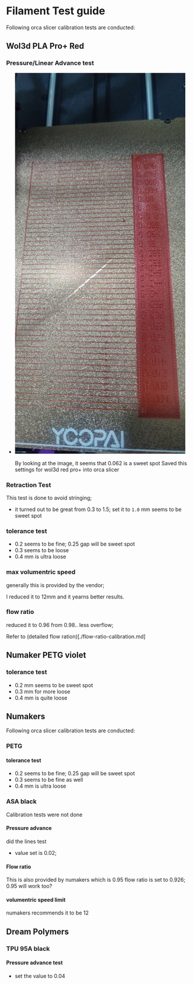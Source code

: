 # Filament Test guide

Following orca slicer calibration tests are conducted:

## Wol3d PLA Pro+ Red

### Pressure/Linear Advance test

- ![LA line test - orca slicer](image-3.png)

   By looking at the image, it seems that 0.062 is a sweet spot
   Saved this settings for wol3d red pro+ into orca slicer


### Retraction Test

This test is done to avoid stringing;
- it turned out to be great from 0.3 to 1.5; set it to `1.0` mm seems to be sweet spot

### tolerance test

- 0.2 seems to be fine; 0.25 gap will be sweet spot
- 0.3 seems to be loose
- 0.4 mm is ultra loose

### max volumentric speed

generally this is provided by the vendor; 

I reduced it to 12mm and it yearns better results.

### flow ratio

reduced it to 0.96 from 0.98.. less overflow; 

Refer to (detailed flow ration)[./flow-ratio-calibration.md]

## Numaker PETG violet

### tolerance test

- 0.2 mm seems to be sweet spot
- 0.3 mm for more loose
- 0.4 mm is quite loose


## Numakers 

Following orca slicer calibration tests are conducted:

### PETG 

#### tolerance test

- 0.2 seems to be fine; 0.25 gap will be sweet spot
- 0.3 seems to be fine as well
- 0.4 mm is ultra loose

### ASA black

Calibration tests were not done

#### Pressure advance

did the lines test
- value set is 0.02;

#### Flow ratio

This is also provided by numakers which is 0.95
flow ratio is set to 0.926; 0.95 will work too?


#### volumentric speed limit

numakers recommends it to be 12

## Dream Polymers

### TPU 95A black

#### Pressure advance test
 
- set the value to 0.04

